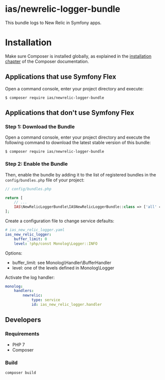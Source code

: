 # ias/newrelic-logger-bundle

This bundle logs to New Relic in Symfony apps.

Installation
============

Make sure Composer is installed globally, as explained in the
[installation chapter](https://getcomposer.org/doc/00-intro.md)
of the Composer documentation.

Applications that use Symfony Flex
----------------------------------

Open a command console, enter your project directory and execute:

```console
$ composer require ias/newrelic-logger-bundle
```

Applications that don't use Symfony Flex
----------------------------------------

### Step 1: Download the Bundle

Open a command console, enter your project directory and execute the
following command to download the latest stable version of this bundle:

```console
$ composer require ias/newrelic-logger-bundle
```

### Step 2: Enable the Bundle

Then, enable the bundle by adding it to the list of registered bundles
in the `config/bundles.php` file of your project:

```php
// config/bundles.php

return [
    // ...
    IAS\NewRelicLoggerBundle\IASNewRelicLoggerBundle::class => ['all' => true],
];
```

Create a configuration file to change service defaults:

```yaml
# ias_new_relic_logger.yaml
ias_new_relic_logger:
    buffer_limit: 0
    level: !php/const Monolog\Logger::INFO
```

Options:
- buffer_limit: see Monolog\Handler\BufferHandler
- level: one of the levels defined in Monolog\Logger

Activate the log handler:

```yaml
monolog:
    handlers:
        newrelic:
            type: service
            id: ias_new_relic_logger.handler
```

## Developers

### Requirements

- PHP 7
- Composer

### Build

    composer build
